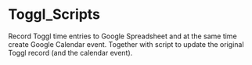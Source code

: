 # Toggl_Scripts
Record Toggl time entries to Google Spreadsheet and at the same time create Google Calendar event. Together with script to update the original Toggl record (and the calendar event).
